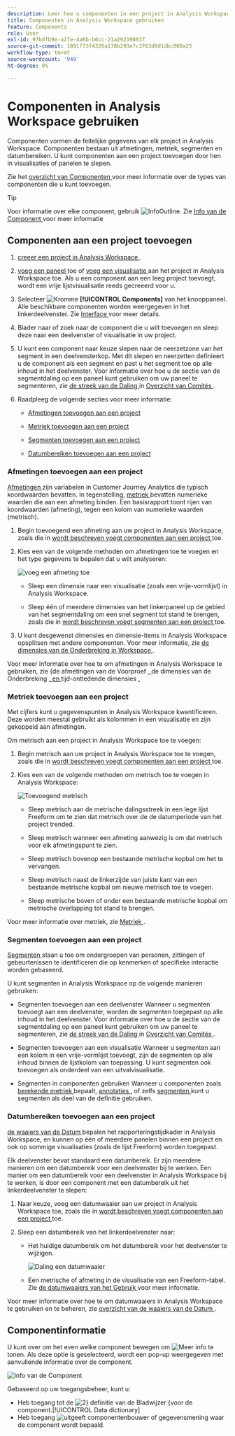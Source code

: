 ```yaml
---
description: Leer hoe u componenten in een project in Analysis Workspace kunt gebruiken
title: Componenten in Analysis Workspace gebruiken
feature: Components
role: User
exl-id: 97bdfb9e-a27e-4a6b-b6cc-21a292398037
source-git-commit: 1891f73f4326a178b293e7c3763d0d1dbc000a25
workflow-type: tm+mt
source-wordcount: '949'
ht-degree: 0%

---
```


# Componenten in Analysis Workspace gebruiken

Componenten vormen de feitelijke gegevens van elk project in Analysis Workspace. Componenten bestaan uit afmetingen, metriek, segmenten en datumbereiken. U kunt componenten aan een project toevoegen door hen in visualisaties of panelen te slepen.

Zie het [ overzicht van Componenten ](/help/components/overview.md) voor meer informatie over de types van componenten die u kunt toevoegen.

>[!TIP]
>
>Voor informatie over elke component, gebruik ![ InfoOutline ](/help/assets/icons/InfoOutline.svg). Zie [ Info van de Component ](#component-info) voor meer informatie

## Componenten aan een project toevoegen

1. [ creeer een project in Analysis Workspace ](/help/analysis-workspace/build-workspace-project/create-projects.md).

1. [ voeg een paneel ](/help/analysis-workspace/c-panels/panels.md#create-a-panel) toe of [ voeg een visualisatie ](/help/analysis-workspace/visualizations/freeform-analysis-visualizations.md#add-visualizations-to-a-panel) aan het project in Analysis Workspace toe. Als u een component aan een leeg project toevoegt, wordt een vrije lijstvisualisatie reeds gecreeerd voor u.

1. Selecteer ![ Kromme ](/help/assets/icons/Curate.svg) **[!UICONTROL Components]** van het knooppaneel. Alle beschikbare componenten worden weergegeven in het linkerdeelvenster. Zie [ Interface ](/help/analysis-workspace/home.md#interface) voor meer details.

1. Blader naar of zoek naar de component die u wilt toevoegen en sleep deze naar een deelvenster of visualisatie in uw project.

1. U kunt een component naar keuze slepen naar de neerzetzone van het segment in een deelvensterkop. Met dit slepen en neerzetten definieert u de component als een segment en past u het segment toe op alle inhoud in het deelvenster.
Voor informatie over hoe u de sectie van de segmentdaling op een paneel kunt gebruiken om uw paneel te segmenteren, zie [ de streek van de Daling ](/help/analysis-workspace/c-panels/panels.md#drop-zone) in [ Overzicht van Comités ](/help/analysis-workspace/c-panels/panels.md).

1. Raadpleeg de volgende secties voor meer informatie:

   * [Afmetingen toevoegen aan een project](#add-dimensions-to-a-project)

   * [Metriek toevoegen aan een project](#add-metrics-to-a-project)

   * [Segmenten toevoegen aan een project](#add-segments-to-a-project)

   * [Datumbereiken toevoegen aan een project](#add-date-ranges-to-a-project)

### Afmetingen toevoegen aan een project

[ Afmetingen ](/help/components/dimensions/overview.md) zijn variabelen in Customer Journey Analytics die typisch koordwaarden bevatten. In tegenstelling, [ metriek ](/help/components/calc-metrics/calc-metr-overview.md) bevatten numerieke waarden die aan een afmeting binden. Een basisrapport toont rijen van koordwaarden (afmeting), tegen een kolom van numerieke waarden (metrisch).

1. Begin toevoegend een afmeting aan uw project in Analysis Workspace, zoals die in [ wordt beschreven voegt componenten aan een project ](#add-components-to-a-project) toe.

1. Kies een van de volgende methoden om afmetingen toe te voegen en het type gegevens te bepalen dat u wilt analyseren:

   ![ voeg een afmeting ](/help/components/assets/add-dimension.gif) toe

   * Sleep een dimensie naar een visualisatie (zoals een vrije-vormlijst) in Analysis Workspace.

   * Sleep één of meerdere dimensies van het linkerpaneel op de gebied van het segmentdaling om een snel segment tot stand te brengen, zoals die in [ wordt beschreven voegt segmenten aan een project ](#add-filters-to-a-project) toe.

1. U kunt desgewenst dimensies en dimensie-items in Analysis Workspace opsplitsen met andere componenten. Voor meer informatie, zie [ de dimensies van de Onderbreking in Workspace ](/help/components/dimensions/t-breakdown-fa.md).

Voor meer informatie over hoe te om afmetingen in Analysis Workspace te gebruiken, zie &lbrace;de afmetingen van de Voorproef [, ](/help/components/dimensions/view-dimensions.md) de dimensies van de Onderbreking [, en ](/help/components/dimensions/t-breakdown-fa.md) tijd-ontledende dimensies [.](/help/components/dimensions/time-parting-dimensions.md)

### Metriek toevoegen aan een project

Met cijfers kunt u gegevenspunten in Analysis Workspace kwantificeren. Deze worden meestal gebruikt als kolommen in een visualisatie en zijn gekoppeld aan afmetingen.

Om metrisch aan een project in Analysis Workspace toe te voegen:

1. Begin metrisch aan uw project in Analysis Workspace toe te voegen, zoals die in [ wordt beschreven voegt componenten aan een project ](#add-components-to-a-project) toe.



1. Kies een van de volgende methoden om metrisch toe te voegen in Analysis Workspace:

   ![ Toevoegend metrisch ](/help/components/assets/add-metric.gif)

   * Sleep metrisch aan de metrische dalingsstreek in een lege lijst Freeform om te zien dat metrisch over de de datumperiode van het project trended.

   * Sleep metrisch wanneer een afmeting aanwezig is om dat metrisch voor elk afmetingspunt te zien.

   * Sleep metrisch bovenop een bestaande metrische kopbal om het te vervangen.

   * Sleep metrisch naast de linkerzijde van juiste kant van een bestaande metrische kopbal om nieuwe metrisch toe te voegen.

   * Sleep metrische boven of onder een bestaande metrische kopbal om metrische overlapping tot stand te brengen.


Voor meer informatie over metriek, zie [ Metriek ](/help/components/apply-create-metrics.md).

### Segmenten toevoegen aan een project

[ Segmenten ](/help/components/segments/seg-overview.md) staan u toe om ondergroepen van personen, zittingen of gebeurtenissen te identificeren die op kenmerken of specifieke interactie worden gebaseerd.

U kunt segmenten in Analysis Workspace op de volgende manieren gebruiken:

* Segmenten toevoegen aan een deelvenster
Wanneer u segmenten toevoegt aan een deelvenster, worden de segmenten toegepast op alle inhoud in het deelvenster.
Voor informatie over hoe u de sectie van de segmentdaling op een paneel kunt gebruiken om uw paneel te segmenteren, zie [ de streek van de Daling ](/help/analysis-workspace/c-panels/panels.md#drop-zone) in [ Overzicht van Comités ](/help/analysis-workspace/c-panels/panels.md).

* Segmenten toevoegen aan een visualisatie
Wanneer u segmenten aan een kolom in een vrije-vormlijst toevoegt, zijn de segmenten op alle inhoud binnen de lijstkolom van toepassing. U kunt segmenten ook toevoegen als onderdeel van een uitvalvisualisatie.

* Segmenten in componenten gebruiken
Wanneer u componenten zoals [ berekende metriek ](/help/components/calc-metrics/cm-workflow/metrics-with-segments.md) bepaalt, [ annotaties ](/help/components/annotations/create-annotations.md#annotation-builder), of zelfs [ segmenten ](/help/components/segments/seg-builder.md) kunt u segmenten als deel van de definitie gebruiken.


### Datumbereiken toevoegen aan een project

[ de waaiers van de Datum ](/help/components/date-ranges/overview.md) bepalen het rapporteringstijdkader in Analysis Workspace, en kunnen op één of meerdere panelen binnen een project en ook op sommige visualisaties (zoals de lijst Freeform) worden toegepast.

Elk deelvenster bevat standaard een datumbereik. Er zijn meerdere manieren om een datumbereik voor een deelvenster bij te werken. Een manier om een datumbereik voor een deelvenster in Analysis Workspace bij te werken, is door een component met een datumbereik uit het linkerdeelvenster te slepen:

1. Naar keuze, voeg een datumwaaier aan uw project in Analysis Workspace toe, zoals die in [ wordt beschreven voegt componenten aan een project ](#add-components-to-a-project) toe.

1. Sleep een datumbereik van het linkerdeelvenster naar:

   * Het huidige datumbereik om het datumbereik voor het deelvenster te wijzigen.

     ![ Daling een datumwaaier ](assets/add-date-range.gif)

   * Een metrische of afmeting in de visualisatie van een Freeform-tabel. Zie [ de datumwaaiers van het Gebruik ](/help/components/date-ranges/overview.md#use-date-ranges) voor meer informatie.

Voor meer informatie over hoe te om datumwaaiers in Analysis Workspace te gebruiken en te beheren, zie [ overzicht van de waaiers van de Datum ](/help/components/date-ranges/overview.md).

## Componentinformatie

U kunt over om het even welke component bewegen om ![ Meer info ](/help/assets/icons/InfoOutline.svg) te tonen. Als deze optie is geselecteerd, wordt een pop-up weergegeven met aanvullende informatie over de component.

![ Info van de Component ](assets/component-info.png)

Gebaseerd op uw toegangsbeheer, kunt u:

* Heb toegang tot de ![ 2&rbrace; definitie van de Bladwijzer ](/help/assets/icons/Bookmark.svg) &lbrace;voor de component.[!UICONTROL Data dictionary]
* Heb toegang ![ uitgeeft ](/help/assets/icons/Edit.svg) componentenbouwer of gegevensmening waar de component wordt bepaald.
